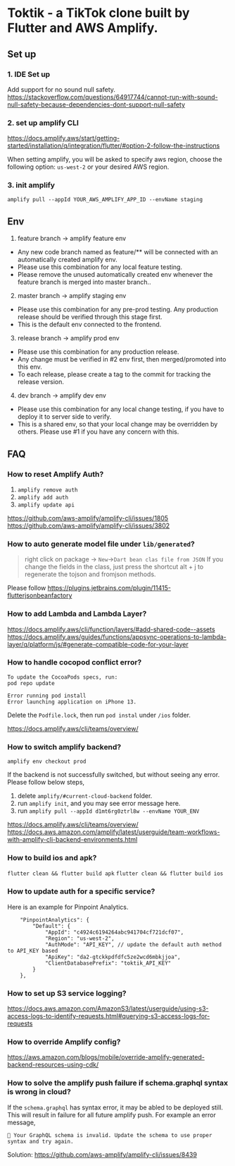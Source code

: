 # Toktik - a TikTok clone built by Flutter and AWS Amplify.

## Set up

### 1. IDE Set up
Add support for no sound null safety.
https://stackoverflow.com/questions/64917744/cannot-run-with-sound-null-safety-because-dependencies-dont-support-null-safety

### 2. set up amplify CLI
https://docs.amplify.aws/start/getting-started/installation/q/integration/flutter/#option-2-follow-the-instructions

When setting amplify, you will be asked to specify aws region, choose the following option: `us-west-2` or your desired AWS region.

### 3. init amplify
`amplify pull --appId YOUR_AWS_AMPLIFY_APP_ID --envName staging`


## Env
1. feature branch -> amplify feature env
  - Any new code branch named as feature/** will be connected with an automatically created amplify env.
  - Please use this combination for any local feature testing.
  - Please remove the unused automatically created env whenever the feature branch is merged into master branch..
2. master branch -> amplify staging env
  - Please use this combination for any pre-prod testing. Any production release should be verified through this stage first. 
  - This is the default env connected to the frontend.
3. release branch -> amplify prod env
  - Please use this combination for any production release.
  - Any change must be verified in #2 env first, then merged/promoted into this env.
  - To each release, please create a tag to the commit for tracking the release version.
4. dev branch -> amplify dev env
  - Please use this combination for any local change testing, if you have to deploy it to server side to verify.
  - This is a shared env, so that your local change may be overridden by others. Please use #1 if you have any concern with this.

## FAQ

### How to reset Amplify Auth?
1. `amplify remove auth`
2. `amplify add auth`
3. `amplify update api`

https://github.com/aws-amplify/amplify-cli/issues/1805
https://github.com/aws-amplify/amplify-cli/issues/3802 

### How to auto generate model file under `lib/generated`?

> right click on package -> `New`->`Dart bean clas file from JSON`
> If you change the fields in the class, just press the shortcut alt + j to regenerate the tojson and fromjson methods. 

Please follow https://plugins.jetbrains.com/plugin/11415-flutterjsonbeanfactory


### How to add Lambda and Lambda Layer?
https://docs.amplify.aws/cli/function/layers/#add-shared-code--assets
https://docs.amplify.aws/guides/functions/appsync-operations-to-lambda-layer/q/platform/js/#generate-compatible-code-for-your-layer

### How to handle cocopod conflict error?
```Error: CocoaPods's specs repository is too out-of-date to satisfy dependencies.
To update the CocoaPods specs, run:
pod repo update

Error running pod install
Error launching application on iPhone 13.
```
Delete the `Podfile.lock`, then run `pod instal` under `/ios` folder.

https://docs.amplify.aws/cli/teams/overview/

### How to switch amplify backend?

`amplify env checkout prod`

If the backend is not successfully switched, but without seeing any error. Please follow below steps,

1. delete `amplify/#current-cloud-backend` folder.
2. run `amplify init`, and you may see error message here.
3. run `amplify pull --appId d1mt6rg0ztrl8w --envName YOUR_ENV`

https://docs.amplify.aws/cli/teams/overview/
https://docs.aws.amazon.com/amplify/latest/userguide/team-workflows-with-amplify-cli-backend-environments.html

### How to build ios and apk?
`flutter clean && flutter build apk`
`flutter clean && flutter build ios`


### How to update auth for a specific service?
Here is an example for Pinpoint Analytics.
```
    "PinpointAnalytics": {
        "Default": {
            "AppId": "c4924c6194264abc941704cf721dcf07",
            "Region": "us-west-2",
            "AuthMode": "API_KEY", // update the default auth method to API_KEY based
            "ApiKey": "da2-gtckkpdfdfc5ze2wcd6mbkjjoa",
            "ClientDatabasePrefix": "toktik_API_KEY"
        }
    },
```

### How to set up S3 service logging?
https://docs.aws.amazon.com/AmazonS3/latest/userguide/using-s3-access-logs-to-identify-requests.html#querying-s3-access-logs-for-requests

### How to override Amplify config?
https://aws.amazon.com/blogs/mobile/override-amplify-generated-backend-resources-using-cdk/

### How to solve the amplify push failure if schema.graphql syntax is wrong in cloud?
If the `schema.graphql` has syntax error, it may be abled to be deployed still. This will result in failure for all future amplify push. For example an error message,

`🛑 Your GraphQL schema is invalid. Update the schema to use proper syntax and try again.`

Solution: https://github.com/aws-amplify/amplify-cli/issues/8439
